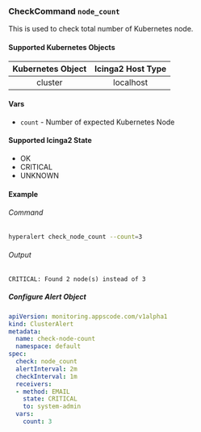 ### CheckCommand `node_count`

This is used to check total number of Kubernetes node.

#### Supported Kubernetes Objects

| Kubernetes Object | Icinga2 Host Type |
| :---:             | :---:             |
| cluster           | localhost         |

#### Vars

* `count` - Number of expected Kubernetes Node

#### Supported Icinga2 State

* OK
* CRITICAL
* UNKNOWN

#### Example
###### Command
```sh
hyperalert check_node_count --count=3
```
###### Output
```
CRITICAL: Found 2 node(s) instead of 3
```

##### Configure Alert Object
```yaml
apiVersion: monitoring.appscode.com/v1alpha1
kind: ClusterAlert
metadata:
  name: check-node-count
  namespace: default
spec:
  check: node_count
  alertInterval: 2m
  checkInterval: 1m
  receivers:
  - method: EMAIL
    state: CRITICAL
    to: system-admin
  vars:
    count: 3
```
